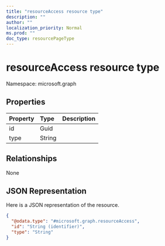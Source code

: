 ```yaml
---
title: "resourceAccess resource type"
description: ""
author: ""
localization_priority: Normal
ms.prod: ""
doc_type: resourcePageType
---
```


# resourceAccess resource type


Namespace: microsoft.graph



## Properties
|Property|Type|Description|
|:---|:---|:---|
|id|Guid||
|type|String||

## Relationships
None

## JSON Representation
Here is a JSON representation of the resource.
<!-- {
  "blockType": "resource",
  "@odata.type": "microsoft.graph.resourceAccess"
}
-->
``` json
{
  "@odata.type": "#microsoft.graph.resourceAccess",
  "id": "String (identifier)",
  "type": "String"
}
```

